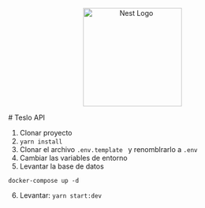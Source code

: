 <p align="center">
  <a href="http://nestjs.com/" target="blank"><img src="https://nestjs.com/img/logo-small.svg" width="200" alt="Nest Logo" /></a>
</p>
# Teslo API

1. Clonar proyecto
2. ```yarn install```
3. Clonar el archivo ```.env.template ``` y renomblrarlo a ```.env ```
4. Cambiar las variables de entorno
5. Levantar la base de datos
```
docker-compose up -d
```
6. Levantar: ```yarn start:dev ```